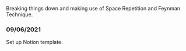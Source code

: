 Breaking things down and making use of Space Repetition and Feynman Technique.
<br />
### 09/06/2021
Set up Notion template.
